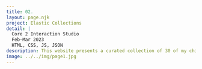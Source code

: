 ```yaml
---
title: 02.
layout: page.njk
project: Elastic Collections
detail: |
  Core 2 Interaction Studio
  Feb–Mar 2023
  HTML, CSS, JS, JSON
description: This website presents a curated collection of 30 of my childhood snacks from Hong Kong. Each snack holds personal significance and evokes nostalgic memories. Serving as both a showcase and a personal archive, the website aims to create a nostalgic experience for visitors through its design. Accompanied by anecdotes, the snacks carry a personal touch, adding depth to the overall experience. 
image: ../../img/page1.jpg
---
```









